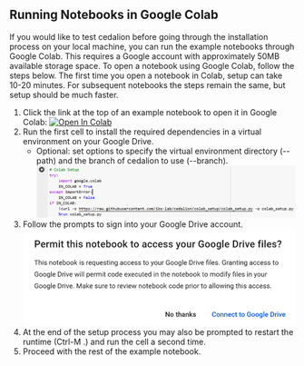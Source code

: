 ## Running Notebooks in Google Colab

If you would like to test cedalion before going through the installation process on your local machine, you can run the example notebooks through Google Colab. This requires a Google account with approximately 50MB available storage space. To open a notebook using Google Colab, follow the steps below. The first time you open a notebook in Colab, setup can take 10-20 minutes. For subsequent notebooks the steps remain the same, but setup should be much faster.

1. Click the link at the top of an example notebook to open it in Google Colab: [![Open In Colab](https://colab.research.google.com/assets/colab-badge.svg)]()
2. Run the first cell to install the required dependencies in a virtual environment on your Google Drive.
    - Optional: set options to specify the virtual environment directory (--path) and the branch of cedalion to use (--branch).
    ![Colab Cell](../img/colab_cell.png)
3. Follow the prompts to sign into your Google Drive account. 
    ![Google Drive Prompt](../img/gdrive_prompt.png)
4. At the end of the setup process you may also be prompted to restart the runtime (Ctrl-M .) and run the cell a second time. 
5. Proceed with the rest of the example notebook.